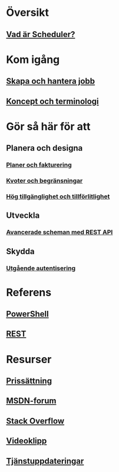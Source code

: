 

# Översikt
## [Vad är Scheduler?](scheduler-intro.md)

# Kom igång
## [Skapa och hantera jobb](scheduler-get-started-portal.md)
## [Koncept och terminologi](scheduler-concepts-terms.md)

# Gör så här för att
## Planera och designa
### [Planer och fakturering](scheduler-plans-billing.md)
### [Kvoter och begränsningar](scheduler-limits-defaults-errors.md)
### [Hög tillgänglighet och tillförlitlighet](scheduler-high-availability-reliability.md)

## Utveckla
### [Avancerade scheman med REST API](scheduler-advanced-complexity.md)


## Skydda
### [Utgående autentisering](scheduler-outbound-authentication.md)

# Referens
## [PowerShell](/powershell/module/azurerm.scheduler)
## [REST](/rest/api/scheduler)

# Resurser
## [Prissättning](https://azure.microsoft.com/pricing/details/scheduler/)
## [MSDN-forum](https://social.msdn.microsoft.com/Forums/home?forum=azurescheduler)
## [Stack Overflow](http://stackoverflow.com/questions/tagged/azure-scheduler)
## [Videoklipp](https://azure.microsoft.com/documentation/videos/index/?services=scheduler)
## [Tjänstuppdateringar](https://azure.microsoft.com/updates/?product=scheduler)



